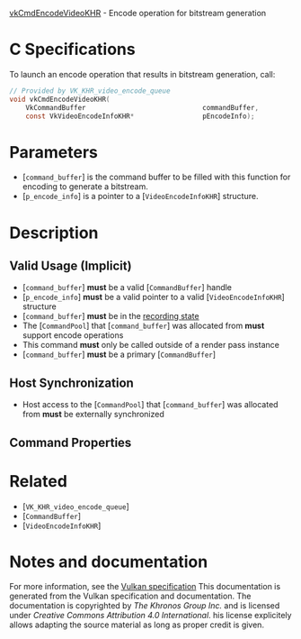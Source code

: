 [vkCmdEncodeVideoKHR](https://www.khronos.org/registry/vulkan/specs/1.3-extensions/man/html/vkCmdEncodeVideoKHR.html) - Encode operation for bitstream generation

# C Specifications
To launch an encode operation that results in bitstream generation, call:
```c
// Provided by VK_KHR_video_encode_queue
void vkCmdEncodeVideoKHR(
    VkCommandBuffer                             commandBuffer,
    const VkVideoEncodeInfoKHR*                 pEncodeInfo);
```

# Parameters
- [`command_buffer`] is the command buffer to be filled with this function for encoding to generate a bitstream.
- [`p_encode_info`] is a pointer to a [`VideoEncodeInfoKHR`] structure.

# Description
## Valid Usage (Implicit)
-  [`command_buffer`] **must**  be a valid [`CommandBuffer`] handle
-  [`p_encode_info`] **must**  be a valid pointer to a valid [`VideoEncodeInfoKHR`] structure
-  [`command_buffer`] **must**  be in the [recording state]()
-    The [`CommandPool`] that [`command_buffer`] was allocated from  **must**  support encode operations
-    This command  **must**  only be called outside of a render pass instance
-  [`command_buffer`] **must**  be a primary [`CommandBuffer`]

## Host Synchronization
- Host access to the [`CommandPool`] that [`command_buffer`] was allocated from  **must**  be externally synchronized

## Command Properties

# Related
- [`VK_KHR_video_encode_queue`]
- [`CommandBuffer`]
- [`VideoEncodeInfoKHR`]

# Notes and documentation
For more information, see the [Vulkan specification](https://www.khronos.org/registry/vulkan/specs/1.3-extensions/html/vkspec.html)
This documentation is generated from the Vulkan specification and documentation.
The documentation is copyrighted by *The Khronos Group Inc.* and is licensed under *Creative Commons Attribution 4.0 International*.
his license explicitely allows adapting the source material as long as proper credit is given.
        